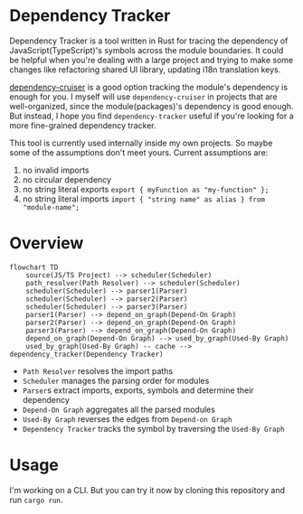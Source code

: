 # Dependency Tracker

Dependency Tracker is a tool written in Rust for tracing the dependency of JavaScript(TypeScript)'s symbols across the module boundaries. It could be helpful when you're dealing with a large project and trying to make some changes like refactoring shared UI library, updating i18n translation keys.

[dependency-cruiser](https://github.com/sverweij/dependency-cruiser) is a good option tracking the module's dependency is enough for you. I myself will use `dependency-cruiser` in projects that are well-organized, since the module(packages)'s dependency is good enough. But instead, I hope you find `dependency-tracker` useful if you're looking for a more fine-grained dependency tracker.

This tool is currently used internally inside my own projects. So maybe some of the assumptions don't meet yours. Current assumptions are:

1. no invalid imports
2. no circular dependency
3. no string literal exports `export { myFunction as "my-function" };`
4. no string literal imports `import { "string name" as alias } from "module-name";`

# Overview

```mermaid
flowchart TD
    source(JS/TS Project) --> scheduler(Scheduler)
    path_resolver(Path Resolver) --> scheduler(Scheduler)
    scheduler(Scheduler) --> parser1(Parser)
    scheduler(Scheduler) --> parser2(Parser)
    scheduler(Scheduler) --> parser3(Parser)
    parser1(Parser) --> depend_on_graph(Depend-On Graph)
    parser2(Parser) --> depend_on_graph(Depend-On Graph)
    parser3(Parser) --> depend_on_graph(Depend-On Graph)
    depend_on_graph(Depend-On Graph) --> used_by_graph(Used-By Graph)
    used_by_graph(Used-By Graph) -- cache --> dependency_tracker(Dependency Tracker)
```

- `Path Resolver` resolves the import paths
- `Scheduler` manages the parsing order for modules
- `Parser`s extract imports, exports, symbols and determine their dependency
- `Depend-On Graph` aggregates all the parsed modules
- `Used-By Graph` reverses the edges from `Depend-on Graph`
- `Dependency Tracker` tracks the symbol by traversing the `Used-By Graph`

# Usage

I'm working on a CLI. But you can try it now by cloning this repository and run `cargo run`.
